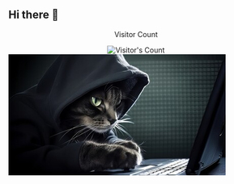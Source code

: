 ## Hi there 👋

<div align="center">
  <p>Visitor Count</p>
  <img src="https://profile-counter.glitch.me/Bettina-M/count.svg" alt="Visitor's Count" />
</div>
<img src="https://github.com/Bettina-M/Bettina-M/blob/main/catcoding.jpg" alt="cat coding"/>
